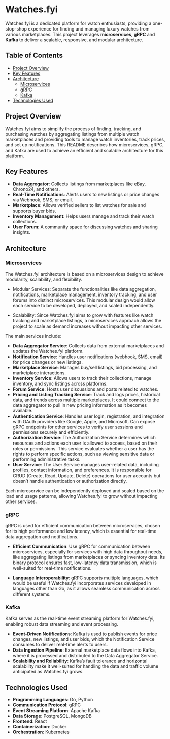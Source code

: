 # Watches.fyi

Watches.fyi is a dedicated platform for watch enthusiasts, providing a one-stop-shop experience for finding and managing luxury watches from various marketplaces. This project leverages **microservices**, **gRPC** and **Kafka** to deliver a scalable, responsive, and modular architecture.

## Table of Contents

- [Project Overview](#project-overview)
- [Key Features](#key-features)
- [Architecture](#architecture)
  - [Microservices](#microservices)
  - [gRPC](#grpc)
  - [Kafka](#kafka)
- [Technologies Used](#technologies-used)


## Project Overview

Watches.fyi aims to simplify the process of finding, tracking, and purchasing watches by aggregating listings from multiple watch marketplaces and providing tools to manage watch inventories, track prices, and set up notifications. This README describes how microservices, gRPC, and Kafka are used to achieve an efficient and scalable architecture for this platform.

## Key Features

- **Data Aggregator**: Collects listings from marketplaces like eBay, Chrono24, and others.
- **Real-Time Notifications**: Alerts users to new listings or price changes via Webhook, SMS, or email.
- **Marketplace**: Allows verified sellers to list watches for sale and supports buyer bids.
- **Inventory Management**: Helps users manage and track their watch collections.
- **User Forum**: A community space for discussing watches and sharing insights.


## Architecture

### Microservices

The Watches.fyi architecture is based on a microservices design to achieve modularity, scalability, and flexibility. 

- Modular Services: Separate the functionalities like data aggregation, notifications, marketplace management, inventory tracking, and user forums into distinct microservices. This modular design would allow each service to be developed, deployed, and scaled independently.

- Scalability: Since Watches.fyi aims to grow with features like watch tracking and marketplace listings, a microservices approach allows the project to scale as demand increases without impacting other services.

The main services include:

- **Data Aggregator Service**: Collects data from external marketplaces and updates the Watches.fyi platform.
- **Notification Service**: Handles user notifications (webhook, SMS, email) for price changes or new listings.
- **Marketplace Service**: Manages buy/sell listings, bid processing, and marketplace interactions.
- **Inventory Service**: Allows users to track their collections, manage inventory, and sync listings across platforms.
- **Forum Service**: Hosts user discussions and posts related to watches.
- **Pricing and Listing Tracking Service**: Track and logs prices, historical data, and trends across multiple marketplaces. It could connect to the data aggregator to pull in new pricing information as it becomes available.
- **Authentication Service**: Handles user login, registration, and integration with OAuth providers like Google, Apple, and Microsoft. Can expose gRPC endpoints for other services to verify user sessions and permissions securely and efficiently.
- **Authorization Service**: The Authorization Service determines which resources and actions each user is allowed to access, based on their roles or permissions. This service evaluates whether a user has the rights to perform specific actions, such as viewing sensitive data or performing administrative tasks.
- **User Service**: The User Service manages user-related data, including profiles, contact information, and preferences. It is responsible for CRUD (Create, Read, Update, Delete) operations for user accounts but doesn’t handle authentication or authorization directly.

Each microservice can be independently deployed and scaled based on the load and usage patterns, allowing Watches.fyi to grow without impacting other services.

### gRPC

gRPC is used for efficient communication between microservices, chosen for its high performance and low latency, which is essential for real-time data aggregation and notifications.

- **Efficient Communication**: Use gRPC for communication between microservices, especially for services with high data throughput needs, like aggregating listings from marketplaces or syncing inventory data. Its binary protocol ensures fast, low-latency data transmission, which is well-suited for real-time notifications. 

- **Language Interoperability**: gRPC supports multiple languages, which would be useful if Watches.fyi incorporates services developed in languages other than Go, as it allows seamless communication across different systems.

### Kafka

Kafka serves as the real-time event streaming platform for Watches.fyi, enabling robust data streaming and event processing.

- **Event-Driven Notifications**: Kafka is used to publish events for price changes, new listings, and user bids, which the Notification Service consumes to deliver real-time alerts to users.
- **Data Ingestion Pipeline**: External marketplace data flows into Kafka, where it is processed and distributed to the Data Aggregator Service.
- **Scalability and Reliability**: Kafka’s fault tolerance and horizontal scalability make it well-suited for handling the data and traffic volume anticipated as Watches.fyi grows.


## Technologies Used

- **Programming Languages**: Go, Python
- **Communication Protocol**: gRPC
- **Event Streaming Platform**: Apache Kafka
- **Data Storage**: PostgreSQL, MongoDB
- **Frontend**: React
- **Containerization**: Docker
- **Orchestration**: Kubernetes
